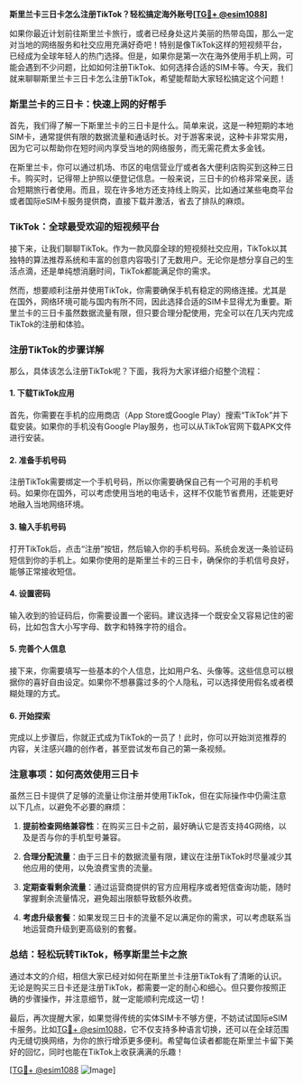 **斯里兰卡三日卡怎么注册TikTok？轻松搞定海外账号[[TG💪+ @esim1088](https://t.me/s/esim1088)]**

如果你最近计划前往斯里兰卡旅行，或者已经身处这片美丽的热带岛国，那么一定对当地的网络服务和社交应用充满好奇吧！特别是像TikTok这样的短视频平台，已经成为全球年轻人的热门选择。但是，如果你是第一次在海外使用手机上网，可能会遇到不少问题，比如如何注册TikTok、如何选择合适的SIM卡等。今天，我们就来聊聊斯里兰卡三日卡怎么注册TikTok，希望能帮助大家轻松搞定这个问题！

### 斯里兰卡的三日卡：快速上网的好帮手

首先，我们得了解一下斯里兰卡的三日卡是什么。简单来说，这是一种短期的本地SIM卡，通常提供有限的数据流量和通话时长。对于游客来说，这种卡非常实用，因为它可以帮助你在短时间内享受当地的网络服务，而无需花费太多金钱。

在斯里兰卡，你可以通过机场、市区的电信营业厅或者各大便利店购买到这种三日卡。购买时，记得带上护照以便登记信息。一般来说，三日卡的价格非常亲民，适合短期旅行者使用。而且，现在许多地方还支持线上购买，比如通过某些电商平台或者国际eSIM卡服务提供商，直接下载并激活，省去了排队的麻烦。

### TikTok：全球最受欢迎的短视频平台

接下来，让我们聊聊TikTok。作为一款风靡全球的短视频社交应用，TikTok以其独特的算法推荐系统和丰富的创意内容吸引了无数用户。无论你是想分享自己的生活点滴，还是单纯想消磨时间，TikTok都能满足你的需求。

然而，想要顺利注册并使用TikTok，你需要确保手机有稳定的网络连接。尤其是在国外，网络环境可能与国内有所不同，因此选择合适的SIM卡显得尤为重要。斯里兰卡的三日卡虽然数据流量有限，但只要合理分配使用，完全可以在几天内完成TikTok的注册和体验。

### 注册TikTok的步骤详解

那么，具体该怎么注册TikTok呢？下面，我将为大家详细介绍整个流程：

#### 1. 下载TikTok应用

首先，你需要在手机的应用商店（App Store或Google Play）搜索“TikTok”并下载安装。如果你的手机没有Google Play服务，也可以从TikTok官网下载APK文件进行安装。

#### 2. 准备手机号码

注册TikTok需要绑定一个手机号码，所以你需要确保自己有一个可用的手机号码。如果你在国外，可以考虑使用当地的电话卡，这样不仅能节省费用，还能更好地融入当地网络环境。

#### 3. 输入手机号码

打开TikTok后，点击“注册”按钮，然后输入你的手机号码。系统会发送一条验证码短信到你的手机上。如果你使用的是斯里兰卡的三日卡，确保你的手机信号良好，能够正常接收短信。

#### 4. 设置密码

输入收到的验证码后，你需要设置一个密码。建议选择一个既安全又容易记住的密码，比如包含大小写字母、数字和特殊字符的组合。

#### 5. 完善个人信息

接下来，你需要填写一些基本的个人信息，比如用户名、头像等。这些信息可以根据你的喜好自由设定。如果你不想暴露过多的个人隐私，可以选择使用假名或者模糊处理的方式。

#### 6. 开始探索

完成以上步骤后，你就正式成为TikTok的一员了！此时，你可以开始浏览推荐的内容，关注感兴趣的创作者，甚至尝试发布自己的第一条视频。

### 注意事项：如何高效使用三日卡

虽然三日卡提供了足够的流量让你注册并使用TikTok，但在实际操作中仍需注意以下几点，以避免不必要的麻烦：

1. **提前检查网络兼容性**：在购买三日卡之前，最好确认它是否支持4G网络，以及是否与你的手机型号兼容。
   
2. **合理分配流量**：由于三日卡的数据流量有限，建议在注册TikTok时尽量减少其他应用的使用，以免浪费宝贵的流量。

3. **定期查看剩余流量**：通过运营商提供的官方应用程序或者短信查询功能，随时掌握剩余流量情况，避免超出限额导致额外收费。

4. **考虑升级套餐**：如果发现三日卡的流量不足以满足你的需求，可以考虑联系当地运营商升级到更高级别的套餐。

### 总结：轻松玩转TikTok，畅享斯里兰卡之旅

通过本文的介绍，相信大家已经对如何在斯里兰卡注册TikTok有了清晰的认识。无论是购买三日卡还是注册TikTok，都需要一定的耐心和细心。但只要你按照正确的步骤操作，并注意细节，就一定能顺利完成这一切！

最后，再次提醒大家，如果觉得传统的实体SIM卡不够方便，不妨试试国际eSIM卡服务。比如[TG💪+ @esim1088](https://t.me/s/esim1088)，它不仅支持多种语言切换，还可以在全球范围内无缝切换网络，为你的旅行增添更多便利。希望每位读者都能在斯里兰卡留下美好的回忆，同时也能在TikTok上收获满满的乐趣！

[[TG💪+ @esim1088](https://t.me/s/esim1088) ![Image](https://i.postimg.cc/4NQfJmqS/Snipaste-2025-05-13-00-14-12.png)]